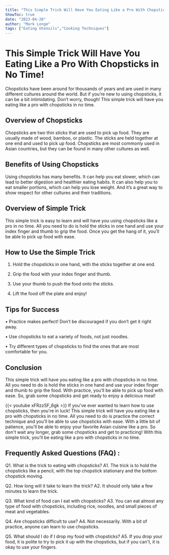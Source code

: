 ```yaml
---
title: "This Simple Trick Will Have You Eating Like a Pro With Chopsticks in No Time!"
ShowToc: true 
date: "2023-04-20"
author: "Mark Longe" 
tags: ["Eating Utensils","Cooking Techniques"]
---
```

# This Simple Trick Will Have You Eating Like a Pro With Chopsticks in No Time!

Chopsticks have been around for thousands of years and are used in many different cultures around the world. But if you’re new to using chopsticks, it can be a bit intimidating. Don’t worry, though! This simple trick will have you eating like a pro with chopsticks in no time.

## Overview of Chopsticks

Chopsticks are two thin sticks that are used to pick up food. They are usually made of wood, bamboo, or plastic. The sticks are held together at one end and used to pick up food. Chopsticks are most commonly used in Asian countries, but they can be found in many other cultures as well.

## Benefits of Using Chopsticks

Using chopsticks has many benefits. It can help you eat slower, which can lead to better digestion and healthier eating habits. It can also help you to eat smaller portions, which can help you lose weight. And it’s a great way to show respect for other cultures and their traditions.

## Overview of Simple Trick

This simple trick is easy to learn and will have you using chopsticks like a pro in no time. All you need to do is hold the sticks in one hand and use your index finger and thumb to grip the food. Once you get the hang of it, you’ll be able to pick up food with ease.

## How to Use the Simple Trick

1. Hold the chopsticks in one hand, with the sticks together at one end.

2. Grip the food with your index finger and thumb.

3. Use your thumb to push the food onto the sticks.

4. Lift the food off the plate and enjoy!

## Tips for Success

• Practice makes perfect! Don’t be discouraged if you don’t get it right away.

• Use chopsticks to eat a variety of foods, not just noodles.

• Try different types of chopsticks to find the ones that are most comfortable for you.

## Conclusion

This simple trick will have you eating like a pro with chopsticks in no time. All you need to do is hold the sticks in one hand and use your index finger and thumb to grip the food. With practice, you’ll be able to pick up food with ease. So, grab some chopsticks and get ready to enjoy a delicious meal!

{{< youtube xFRzzSF_6gk >}} 
If you've ever wanted to learn how to use chopsticks, then you're in luck! This simple trick will have you eating like a pro with chopsticks in no time. All you need to do is practice the correct technique and you'll be able to use chopsticks with ease. With a little bit of patience, you'll be able to enjoy your favorite Asian cuisine like a pro. So don't wait any longer, grab some chopsticks and get to practicing! With this simple trick, you'll be eating like a pro with chopsticks in no time.

## Frequently Asked Questions (FAQ) :
Q1. What is the trick to eating with chopsticks?
A1. The trick is to hold the chopsticks like a pencil, with the top chopstick stationary and the bottom chopstick moving. 

Q2. How long will it take to learn the trick?
A2. It should only take a few minutes to learn the trick. 

Q3. What kind of food can I eat with chopsticks?
A3. You can eat almost any type of food with chopsticks, including rice, noodles, and small pieces of meat and vegetables. 

Q4. Are chopsticks difficult to use?
A4. Not necessarily. With a bit of practice, anyone can learn to use chopsticks. 

Q5. What should I do if I drop my food with chopsticks?
A5. If you drop your food, it is polite to try to pick it up with the chopsticks, but if you can't, it is okay to use your fingers.



